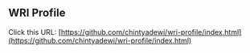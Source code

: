 ## WRI Profile

Click this URL: [https://github.com/chintyadewi/wri-profile/index.html](https://github.com/chintyadewi/wri-profile/index.html)